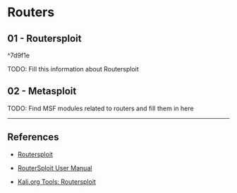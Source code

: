 # Routers

## 01 - Routersploit

^7d9f1e

TODO: Fill this information about Routersploit

## 02 - Metasploit

TODO: Find MSF modules related to routers and fill them in here

---
## References

- [Routersploit](https://github.com/threat9/routersploit)
 
- [RouterSploit User Manual](https://miloserdov.org/?p=1527)

- [Kali.org Tools: Routersploit](https://www.kali.org/tools/routersploit/)